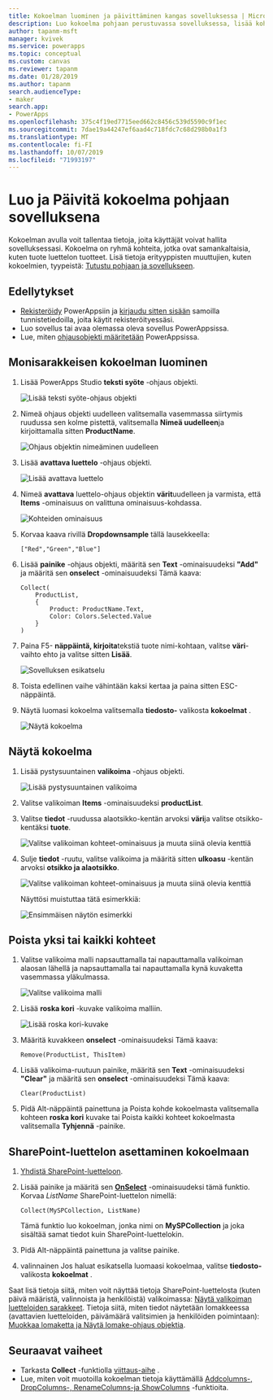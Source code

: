 ```yaml
---
title: Kokoelman luominen ja päivittäminen kangas sovelluksessa | Microsoft Docs
description: Luo kokoelma pohjaan perustuvassa sovelluksessa, lisää kohteita kokoelmaan ja poista niistä yksi tai kaikki kohteet
author: tapanm-msft
manager: kvivek
ms.service: powerapps
ms.topic: conceptual
ms.custom: canvas
ms.reviewer: tapanm
ms.date: 01/28/2019
ms.author: tapanm
search.audienceType:
- maker
search.app:
- PowerApps
ms.openlocfilehash: 375c4f19ed7715eed662c8456c539d5590c9f1ec
ms.sourcegitcommit: 7dae19a44247ef6aad4c718fdc7c68d298b0a1f3
ms.translationtype: MT
ms.contentlocale: fi-FI
ms.lasthandoff: 10/07/2019
ms.locfileid: "71993197"
---
```

# <a name="create-and-update-a-collection-in-a-canvas-app"></a>Luo ja Päivitä kokoelma pohjaan sovelluksena

Kokoelman avulla voit tallentaa tietoja, joita käyttäjät voivat hallita sovelluksessasi. Kokoelma on ryhmä kohteita, jotka ovat samankaltaisia, kuten tuote luettelon tuotteet. Lisä tietoja erityyppisten muuttujien, kuten kokoelmien, tyypeistä: [Tutustu pohjaan ja sovellukseen](working-with-variables.md).

## <a name="prerequisites"></a>Edellytykset

- [Rekisteröidy](../signup-for-powerapps.md) PowerAppsiin ja [kirjaudu sitten sisään](https://web.powerapps.com?utm_source=padocs&utm_medium=linkinadoc&utm_campaign=referralsfromdoc) samoilla tunnistetiedoilla, joita käytit rekisteröityessäsi.
- Luo sovellus tai avaa olemassa oleva sovellus PowerAppsissa.
- Lue, miten [ohjausobjekti määritetään](add-configure-controls.md) PowerAppsissa.

## <a name="create-a-multicolumn-collection"></a>Monisarakkeisen kokoelman luominen

1. Lisää PowerApps Studio **teksti syöte** -ohjaus objekti.

    ![Lisää teksti syöte-ohjaus objekti](./media/create-update-collection/add-textbox.png)

1. Nimeä ohjaus objekti uudelleen valitsemalla vasemmassa siirtymis ruudussa sen kolme pistettä, valitsemalla **Nimeä uudelleen**ja kirjoittamalla sitten **ProductName**.

    ![Ohjaus objektin nimeäminen uudelleen](./media/create-update-collection/rename-textbox.png)

1. Lisää **avattava luettelo** -ohjaus objekti.

    ![Lisää avattava luettelo](./media/create-update-collection/add-dropdown.png)

1. Nimeä **avattava** luettelo-ohjaus objektin **värit**uudelleen ja varmista, että **Items** -ominaisuus on valittuna ominaisuus-kohdassa.

    ![Kohteiden ominaisuus](./media/create-update-collection/items-property.png)

1. Korvaa kaava rivillä **Dropdownsample** tällä lausekkeella:

    `["Red","Green","Blue"]`

1. Lisää **painike** -ohjaus objekti, määritä sen **Text** -ominaisuudeksi **"Add"** ja määritä sen **onselect** -ominaisuudeksi Tämä kaava:

    ```powerapps-dot
    Collect(
        ProductList,
        {
            Product: ProductName.Text,
            Color: Colors.Selected.Value
        }
    )
    ```

1. Paina F5- **näppäintä, kirjoita**tekstiä tuote nimi-kohtaan, valitse **väri**-vaihto ehto ja valitse sitten **Lisää**.

    ![Sovelluksen esikatselu](./media/create-update-collection/preview-add.png)

1. Toista edellinen vaihe vähintään kaksi kertaa ja paina sitten ESC-näppäintä.

1. Näytä luomasi kokoelma valitsemalla **tiedosto-** valikosta **kokoelmat** .

    ![Näytä kokoelma](./media/create-update-collection/show-collection.png)

## <a name="show-a-collection"></a>Näytä kokoelma

1. Lisää pystysuuntainen **valikoima** -ohjaus objekti.

    ![Lisää pystysuuntainen valikoima](./media/create-update-collection/add-gallery.png)

1. Valitse valikoiman **Items** -ominaisuudeksi **productList**.

1. Valitse **tiedot** -ruudussa alaotsikko-kentän arvoksi **väri**ja valitse otsikko-kentäksi **tuote**.

    ![Valitse valikoiman kohteet-ominaisuus ja muuta siinä olevia kenttiä](./media/create-update-collection/configure-gallery.png)

1. Sulje **tiedot** -ruutu, valitse valikoima ja määritä sitten **ulkoasu** -kentän arvoksi **otsikko ja alaotsikko**.

    ![Valitse valikoiman kohteet-ominaisuus ja muuta siinä olevia kenttiä](./media/create-update-collection/change-layout.png)

    Näyttösi muistuttaa tätä esimerkkiä:

    ![Ensimmäisen näytön esimerkki](./media/create-update-collection/screen-example1.png)

## <a name="remove-one-or-all-items"></a>Poista yksi tai kaikki kohteet

1. Valitse valikoima malli napsauttamalla tai napauttamalla valikoiman alaosan lähellä ja napsauttamalla tai napauttamalla kynä kuvaketta vasemmassa yläkulmassa.

    ![Valitse valikoima malli](./media/create-update-collection/select-template.png)

1. Lisää **roska kori** -kuvake valikoima malliin.

    ![Lisää roska kori-kuvake](./media/create-update-collection/trash-icon.png)

1. Määritä kuvakkeen **onselect** -ominaisuudeksi Tämä kaava:

    `Remove(ProductList, ThisItem)`

1. Lisää valikoima-ruutuun painike, määritä sen **Text** -ominaisuudeksi **"Clear"** ja määritä sen **onselect** -ominaisuudeksi Tämä kaava:

    `Clear(ProductList)`

1. Pidä Alt-näppäintä painettuna ja Poista kohde kokoelmasta valitsemalla kohteen **roska kori** kuvake tai Poista kaikki kohteet kokoelmasta valitsemalla **Tyhjennä** -painike.

## <a name="put-a-sharepoint-list-into-a-collection"></a>SharePoint-luettelon asettaminen kokoelmaan

1. [Yhdistä SharePoint-luetteloon](connections/connection-sharepoint-online.md#create-a-connection).

1. Lisää painike ja määritä sen **[OnSelect](controls/properties-core.md)** -ominaisuudeksi tämä funktio. Korvaa *ListName* SharePoint-luettelon nimellä:<br>

    `Collect(MySPCollection, ListName)`

    Tämä funktio luo kokoelman, jonka nimi on **MySPCollection** ja joka sisältää samat tiedot kuin SharePoint-luettelokin.

1. Pidä Alt-näppäintä painettuna ja valitse painike.

1. valinnainen Jos haluat esikatsella luomaasi kokoelmaa, valitse **tiedosto-** valikosta **kokoelmat** .

Saat lisä tietoja siitä, miten voit näyttää tietoja SharePoint-luettelosta (kuten päivä määristä, valinnoista ja henkilöistä) valikoimassa: [Näytä valikoiman luetteloiden sarakkeet](connections/connection-sharepoint-online.md#show-list-columns-in-a-gallery). Tietoja siitä, miten tiedot näytetään lomakkeessa (avattavien luetteloiden, päivämäärä valitsimien ja henkilöiden poimintaan): [Muokkaa lomaketta ja Näytä lomake-ohjaus objektia](controls/control-form-detail.md).

## <a name="next-steps"></a>Seuraavat vaiheet

- Tarkasta **Collect** -funktiolla [viittaus-aihe](functions/function-clear-collect-clearcollect.md) .
- Lue, miten voit muotoilla kokoelman tietoja käyttämällä [Addcolumns-, DropColumns-, RenameColumns-ja ShowColumns](functions/function-table-shaping.md) -funktioita.
